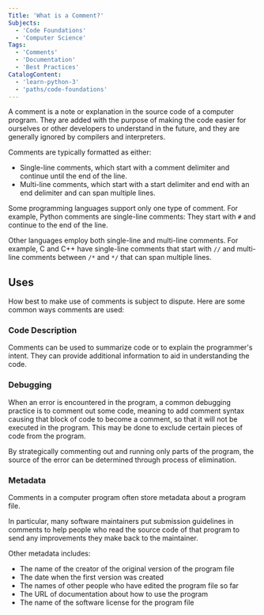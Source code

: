 ```yaml
---
Title: 'What is a Comment?'
Subjects:
  - 'Code Foundations'
  - 'Computer Science'
Tags:
  - 'Comments'
  - 'Documentation'
  - 'Best Practices'
CatalogContent:
  - 'learn-python-3'
  - 'paths/code-foundations'
---
```


A comment is a note or explanation in the source code of a computer program. They are added with the purpose of making the code easier for ourselves or other developers to understand in the future, and they are generally ignored by compilers and interpreters.

Comments are typically formatted as either:

- Single-line comments, which start with a comment delimiter and continue until the end of the line.
- Multi-line comments, which start with a start delimiter and end with an end delimiter and can span multiple lines.

Some programming languages support only one type of comment. For example, Python comments are single-line comments: They start with `#` and continue to the end of the line.

Other languages employ both single-line and multi-line comments. For example, C and C++ have single-line comments that start with `//` and multi-line comments between `/*` and `*/` that can span multiple lines.

## Uses

How best to make use of comments is subject to dispute. Here are some common ways comments are used:

### Code Description

Comments can be used to summarize code or to explain the programmer's intent. They can provide additional information to aid in understanding the code.

### Debugging

When an error is encountered in the program, a common debugging practice is to comment out some code, meaning to add comment syntax causing that block of code to become a comment, so that it will not be executed in the program. This may be done to exclude certain pieces of code from the program.

By strategically commenting out and running only parts of the program, the source of the error can be determined through process of elimination.

### Metadata

Comments in a computer program often store metadata about a program file.

In particular, many software maintainers put submission guidelines in comments to help people who read the source code of that program to send any improvements they make back to the maintainer.

Other metadata includes:

- The name of the creator of the original version of the program file
- The date when the first version was created
- The names of other people who have edited the program file so far
- The URL of documentation about how to use the program
- The name of the software license for the program file
